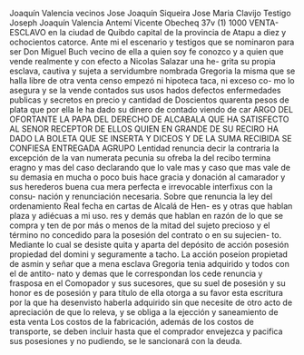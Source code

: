 Joaquín Valencia vecinos
Jose Joaquín Siqueira
Jose Maria Clavijo
Testigo Joseph Joaquín Valencia
Antemí Vicente Obecheq
37v
(1) 1000
VENTA-ESCLAVO
en la ciudad de Quibdo capital de la provincia de Atapu a diez y ochocientos catorce. Ante mi el escenario y testigos que se nominaron para ser Don Miguel Buch vecino de ella a quien soy fe conozco y a quien que
vende realmente y con efecto a Nicolas Salazar una he- 
grita su propia esclava, cautiva y sujeta a servidumbre 
nombrada Gregoria la misma que se halla libre de otra 
venta censo empezó ni hipoteca taca, ni exceso co-
mo lo asegura y se la vende contados sus usos hados defectos enfermedades publicas y secretos en precio y cantidad de Doscientos quarenta pesos de plata que por ella le ha dado su dinero de contado viendo de car
ARGO DEL OFORTANTE LA PAPA DEL DERECHO DE ALCABALA QUE
HA SATISFECTO AL SENOR RECEPTOR DE ELLOS QUIEN EN GRANDE
DE SU RECIRO HA DADO LA BOLETA QUE SE INSERTA Y DICEOS
Y DE LA SUMA RECIBIDA SE CONFIESA ENTREGADA AGRUPO
Lentidad renuncia decir la contraria la excepción de la van numerata pecunia su ofreba la del recibo termina eragno y mas del caso declarando que lo vale mas y caso que mas vale de su demasia en mucha o poco buis hace
gracia y donación al camarador y sus herederos buena cua mera perfecta e irrevocable interfixus con la consu- nación y renunciación necesaria. Sobre que renuncia la ley del ordenamiento Real fecha en cartas de Alcalá de Hen- es y otras que hablan plaza y adiécuas a mi uso.
res y demás que hablan en razón de lo que se compra y ten de por más o menos de la mitad del sujeto precioso y el término no concedido para la posesión del contrato o en su sujecien- to. Mediante lo cual se desiste quita y aparta del depósito de acción posesión propiedad del domini y seguramente a tacho.
La acción poseíon propietad de asmin y señar que a mena esclava Gregoria tenia adquirido y todos con el de antito- nato y demas que le correspondan los cede renuncia y frasposa en el Comopador y sus sucesores, que su suel de posesión y su honor es
de posesión y para título de ella otorga a su favor esta escritura por la que ha desenvisto haberla adquirido sin que necesite de otro acto de apreciación de que lo releva, y se obliga a la ejección y saneamiento de esta venta
Los costos de la fabricación, además de los costos de transporte, se deben incluir hasta que el comprador envejezca y pacifica sus posesiones y no pudiendo, se le sancionará con la deuda.